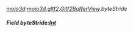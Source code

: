 _[mojo3d](../../modules/mojo3d/mojo3d-module.md):[mojo3d.gltf2](../../modules/mojo3d/mojo3d-gltf2.md).[Gltf2BufferView](../../modules/mojo3d/mojo3d-gltf2-gltf2bufferview.md).byteStride_
##### Field byteStride:[Int](../../modules/wonkey/wonkey-types-int.md)
